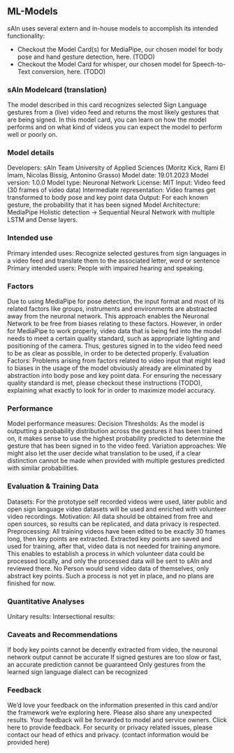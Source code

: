 ## ML-Models

sAIn uses several extern and in-house models to accomplish its intended functionality:

- Checkout the Model Card(s) for MediaPipe, our chosen model for body pose and hand gesture detection, here. (TODO)
- Checkout the Model Card for whisper, our chosen model for Speech-to-Text conversion, here. (TODO)

### sAIn Modelcard (translation)

The model described in this card recognizes selected Sign Language gestures from a (live) video feed and returns the most likely gestures that are being signed.
In this model card, you can learn on how the model performs and on what kind of videos you can expect the model to perform well or poorly on.

### Model details
Developers: sAIn Team University of Applied Sciences (Moritz Kick, Rami El Imam, Nicolas Bissig, Antonino Grasso)
Model date: 19.01.2023
Model version: 1.0.0
Model type: Neuronal Network
License: MIT
Input: Video feed (30 frames of video data)
Intermediate representation: Video frames get transformed to body pose and key point data
Output: For each known gesture, the probability that it has been signed
Model Architecture: MediaPipe Holistic detection → Sequential Neural Network with multiple LSTM and Dense layers.

### Intended use
Primary intended uses: Recognize selected gestures from sign languages in a video feed and translate them to the associated letter, word or sentence
Primary intended users: People with impaired hearing and speaking. 


### Factors
Due to using MediaPipe for pose detection, the input format and most of its related factors like groups, instruments and environments are abstracted away from the neuronal network. This approach enables the Neuronal Network to be free from biases relating to these factors. However, in order for MediaPipe to work properly, video data that is being fed into the model needs to meet a certain quality standard, such as appropriate lighting and positioning of the camera. Thus, gestures signed in to the video feed need to be as clear as possible, in order to be detected properly.
Evaluation Factors: Problems arising from factors related to video input that might lead to biases in the usage of the model obviously already are eliminated by abstraction into body pose and key point data. For ensuring the necessary quality standard is met, please checkout these instructions (TODO), explaining what exactly to look for in order to maximize model accuracy.

### Performance
Model performance measures: <Model performance data is not yet available and will be included here as soon as it is>
Decision Thresholds: As the model is outputting a probability distribution across the gestures it has been trained on, it makes sense to use the highest probability predicted to determine the gesture that has been signed in to the video feed.
Variation approaches: We might also let the user decide what translation to be used, if a clear distinction cannot be made when provided with multiple gestures predicted with similar probabilities.

### Evaluation & Training Data
Datasets: For the prototype self recorded videos were used, later public and open sign language video datasets will be used and enriched with volunteer video recordings. 
Motivation: All data should be obtained from free and open sources, so results can be replicated, and data privacy is respected.
Preprocessing: All training videos have been edited to be exactly 30 frames long, then key points are extracted. Extracted key points are saved and used for training, after that, video data is not needed for training anymore. This enables to establish a process in which volunteer data could be processed locally, and only the processed data will be sent to sAIn and reviewed there. No Person would send video data of themselves, only abstract key points. Such a process is not yet in place, and no plans are finished for now.

### Quantitative Analyses
Unitary results:
Intersectional results:

### Caveats and Recommendations
If body key points cannot be decently extracted from video, the neuronal network output cannot be accurate
If signed gestures are too slow or fast, an accurate prediction cannot be guaranteed
Only gestures from the learned sign language dialect can be recognized

### Feedback
We’d love your feedback on the information presented in this card and/or the framework we’re exploring here. Please also share any unexpected results. Your feedback will be forwarded to model and service owners. Click here to provide feedback. For security or privacy related issues, please contact our head of ethics and privacy. (contact information would be provided here)
